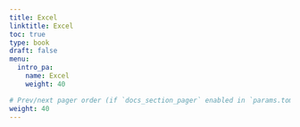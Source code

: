 ```yaml
---
title: Excel
linktitle: Excel
toc: true
type: book
draft: false
menu:
  intro_pa:
    name: Excel
    weight: 40 

# Prev/next pager order (if `docs_section_pager` enabled in `params.toml`)
weight: 40
---
```

